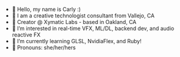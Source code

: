 - 🌸 Hello, my name is Carly :)
- 🥥 I am a creative technologist consultant from Vallejo, CA
- 🪷 Creator @ Xymatic Labs - based in Oakland, CA
- 🍄 I’m interested in real-time VFX, ML/DL, backend dev, and audio reactive FX
- 🌱 I’m currently learning GLSL, NvidiaFlex, and Ruby!
- 🐚 Pronouns: she/her/hers

<!--
**prototyyype/prototyyype** is a ✨ _special_ ✨ repository because its `README.md` (this file) appears on your GitHub profile.

Here are some ideas to get you started:

- 🔭 I’m currently working on ...
- 🌱 I’m currently learning ...
- 👯 I’m looking to collaborate on ...
- 🤔 I’m looking for help with ...
- 💬 Ask me about ...
- 📫 How to reach me: ...

- ⚡ Fun fact: ...
-->

